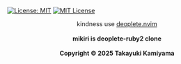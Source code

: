 [![License: MIT](https://img.shields.io/badge/License-MIT-yellow.svg)](https://opensource.org/licenses/MIT) [![MIT
License](http://img.shields.io/badge/license-MIT-blue.svg?style=flat)](
LICENSE)
<br />
<div align="center">
    kindness use <a href="https://github.com/Shougo/deoplete.nvim">deoplete.nvim</a>
</div>
<br />
<div align="center">
    <b> mikiri is deoplete-ruby2 clone </b>
</div>
<br />
<div align="center">
    <b> Copyright &copy 2025 Takayuki Kamiyama </b>
</div>
